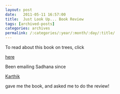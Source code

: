 ```yaml
---
layout: post
date:	2011-05-11 16:57:00
title:  Just Look Up... Book Review
tags: [archived-posts]
categories: archives
permalink: /:categories/:year/:month/:day/:title/
---
```

To read about this book on trees, click

<a href="http://bangalore.citizenmatters.in/blogs/show_entry/2994"> here </a>


Been emailing Sadhana since 

<a href="http://wildwanderer.com"> Karthik </a> 

gave me the book, and asked me to do the review!

